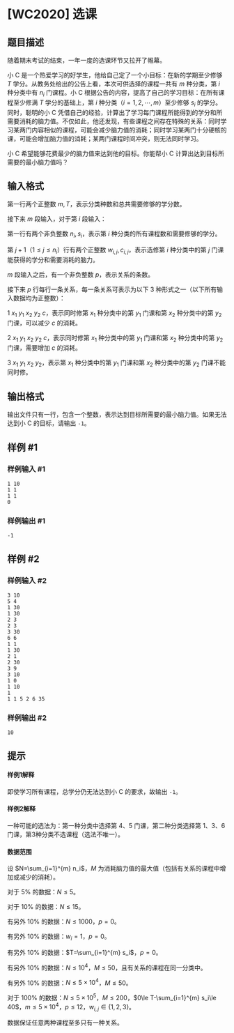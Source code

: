 # [WC2020] 选课

## 题目描述

随着期末考试的结束，一年一度的选课环节又拉开了帷幕。

小 C 是一个热爱学习的好学生，他给自己定了一个小目标：在新的学期至少修够 $T$ 学分。从教务处给出的公告上看，本次可供选择的课程一共有 $m$ 种分类，第 $i$ 种分类中有 $n_i$ 门课程。小 C 根据公告的内容，提高了自己的学习目标：在所有课程至少修满 $T$ 学分的基础上，第 $i$ 种分类（$i=1,2,\cdots,m$）至少修够 $s_i$ 的学分。同时，聪明的小 C 凭借自己的经验，计算出了学习每门课程所能得到的学分和所需要消耗的脑力值。不仅如此，他还发现，有些课程之间存在特殊的关系：同时学习某两门内容相似的课程，可能会减少脑力值的消耗；同时学习某两门十分硬核的课，可能会增加脑力值的消耗；某两门课程时间冲突，则无法同时学习。

小 C 希望能够花费最少的脑力值来达到他的目标。你能帮小 C 计算出达到目标所需要的最小脑力值吗？

## 输入格式

第一行两个正整数 $m,T$，表示分类种数和总共需要修够的学分数。

接下来 $m$ 段输入，对于第 $i$ 段输入：

第一行有两个非负整数 $n_i,s_i$，表示第 $i$ 种分类的所有课程数和需要修够的学分。

第 $j+1$（$1\le j\le n_i$）行有两个正整数 $w_{i,j},c_{i,j}$，表示选修第 $i$ 种分类中的第 $j$ 门课能获得的学分和需要消耗的脑力。

$m$ 段输入之后，有一个非负整数 $p$，表示关系的条数。

接下来 $p$ 行每行一条关系，每一条关系可表示为以下 3 种形式之一（以下所有输入数据均为正整数）：

$1\ x_1\ y_1\ x_2\ y_2\ c$，表示同时修第 $x_1$ 种分类中的第 $y_1$ 门课和第 $x_2$ 种分类中的第 $y_2$ 门课，可以减少 $c$ 的消耗。

$2\ x_1\ y_1\ x_2\ y_2\ c$，表示同时修第 $x_1$ 种分类中的第 $y_1$ 门课和第 $x_2$ 种分类中的第 $y_2$ 门课，需要增加 $c$ 的消耗。

$3\ x_1\ y_1\ x_2\ y_2$，表示第 $x_1$ 种分类中的第 $y_1$ 门课和第 $x_2$ 种分类中的第 $y_2$ 门课不能同时修。

## 输出格式

输出文件只有一行，包含一个整数，表示达到目标所需要的最小脑力值。如果无法达到小 C 的目标，请输出 `-1`。

## 样例 #1

### 样例输入 #1
```
1 10
1 1
1 1
0
```

### 样例输出 #1

```
-1
```

## 样例 #2

### 样例输入 #2
```
3 10
5 4
1 30
1 30
2 3
2 3
3 30
6 6
1 1
1 30
2 1
2 30
3 9
3 10
1 0
1 10
1
1 1 5 2 6 35
```

### 样例输出 #2

```
10
```

## 提示

#### 样例1解释

即使学习所有课程，总学分仍无法达到小 C 的要求，故输出 `-1`。

#### 样例2解释

一种可能的选法为：第一种分类中选择第 4、5 门课，第二种分类选择第 1、3、6 门课，第3种分类不选课程（选法不唯一）。

#### 数据范围

设 $N=\sum_{i=1}^{m} n_i$，$M$ 为消耗脑力值的最大值（包括有关系的课程中增加或减少的消耗）。

对于 $5\%$ 的数据：$N\le 5$。

对于 $10\%$ 的数据：$N\le 15$。

有另外 $10\%$ 的数据：$N\le 1000$，$p=0$。

有另外 $10\%$ 的数据：$w_i=1$，$p=0$。

有另外 $10\%$ 的数据：$T=\sum_{i=1}^{m} s_i$，$p=0$。

有另外 $10\%$ 的数据：$N\le 10^4$，$M\le 50$，且有关系的课程在同一分类中。

有另外 $10\%$ 的数据：$N\le 5\times 10^4$，$M\le 50$。

对于 $100\%$ 的数据：$N\le 5\times 10^5$，$M\le 200$，$0\le T-\sum_{i=1}^{m} s_i\le 40$，$m\le 5\times 10^4$，$p\le 12$，$w_{i,j}\in\{1,2,3\}$。

数据保证任意两种课程至多只有一种关系。
